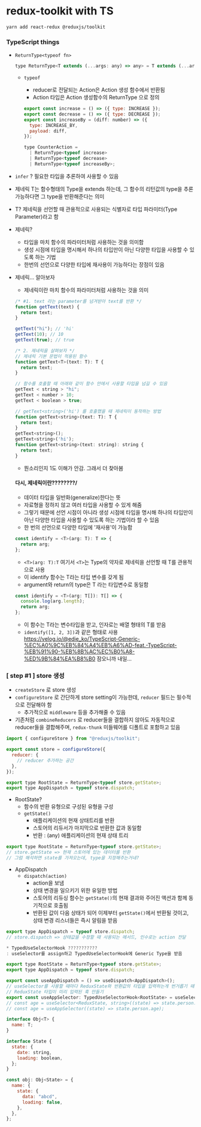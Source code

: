 # redux-toolkit with TS

```
yarn add react-redux @reduxjs/toolkit
```

### TypeScript things

- `ReturnType<typeof fn>`

  ```javascript
  type ReturnType<T extends (...args: any) => any> = T extends (...args: any) => infer R ? R : any;
  ```

  - `typeof`

    - reducer로 전달되는 Action은 Action 생성 함수에서 반환됨
    - Action 타입은 Action 생성함수의 ReturnType 으로 정의

    ```javascript
    export const increase = () => ({ type: INCREASE });
    export const decrease = () => ({ type: DECREASE });
    export const increaseBy = (diff: number) => ({
      type: INCREASE_BY,
      payload: diff,
    });

    type CounterAction =
      | ReturnType<typeof increase>
      | ReturnType<typeof decrease>
      | ReturnType<typeof increaseBy>;
    ```

- `infer` ? 필요한 타입을 추론하여 사용할 수 있음
- 제네릭 T는 함수형태의 Type을 extends 하는데, 그 함수의 리턴값의 type을 추론가능하다면 그 type을 반환해준다는 의미
- T? 제네릭을 선언할 때 관용적으로 사용되는 식별자로 타입 파라미터(Type Parameter)라고 함
- 제네릭?
  - 타입을 마치 함수의 파라미터처럼 사용하는 것을 의미함
  - 생성 시점에 타입을 명시해서 하나의 타입만이 아닌 다양한 타입을 사용할 수 있도록 하는 기법
  - 한번의 선언으로 다양한 타입에 재사용이 가능하다는 장점이 있음

* 제네릭... 알아보자

  - 제네릭이란 마치 함수의 파라미터처럼 사용하는 것을 의미

  ```javascript
  /* #1. text 라는 parameter를 넘겨받아 text를 반환 */
  function getText(text) {
    return text;
  }

  getText("hi"); // 'hi'
  getText(10); // 10
  getText(true); // true
  ```

  ```javascript
  /* 2. 제네릭을 살펴보자 */
  // 제네릭 기본 문법이 적용된 함수
  function getText<T>(text: T): T {
    return text;
  }

  // 함수를 호출할 때 아래와 같이 함수 안에서 사용할 타입을 넘길 수 있음
  getText < string > "hi";
  getText < number > 10;
  getText < boolean > true;

  // getText<string>('hi') 를 호출했을 때 제네릭이 동작하는 방법
  function getText<string>(text: T): T {
    return text;
  }
  getText<string>();
  getText<string>('hi');
  function getText<string>(text: string): string {
    return text;
  }
  ```

  - 뭔소리인지 1도 이해가 안감. 그래서 더 찾아봄

  #### 다시, 제네릭이란????????/

  - 데이터 타입을 일반화(generalize)한다는 뜻
  - 자료형을 정하지 않고 여러 타입을 사용할 수 있게 해줌
  - 그렇기 때문에 선언 시점이 아니라 생성 시점에 타입을 명시해 하나의 타입만이 아닌 다양한 타입을 사용할 수 있도록 하는 기법이라 할 수 있음
  - 한 번의 선언으로 다양한 타입에 '재사용'이 가능함

  ```javascript
  const identify = <T>(arg: T): T => {
    return arg;
  };
  ```

  - `<T>(arg: T):T` 여기서 `<T>`는 Type의 약자로 제네릭을 선언할 때 T를 관용적으로 사용
  - 이 identify 함수는 T라는 타입 변수를 갖게 됨
  - argument와 return의 type은 T 라는 타입변수로 동일함

  ```javascript
  const identify = <T>(arg: T[]): T[] => {
    console.log(arg.length);
    return arg;
  };
  ```

  - 이 함수는 T라는 변수타입을 받고, 인자로는 배열 형태의 T를 받음
  - `identify([1, 2, 3])`과 같은 형태로 사용
    https://velog.io/@edie_ko/TypeScript-Generic-%EC%A0%9C%EB%84%A4%EB%A6%AD-feat.-TypeScript-%EB%91%90-%EB%8B%AC%EC%B0%A8-%ED%9B%84%EA%B8%B0
    잠오니까 내일...

### [ step #1 ] store 생성

- `createStore` 로 store 생성
- `configureStore` 로 간단하게 store setting이 가능한데, `reducer` 필드는 필수적으로 전달해야 함
  - 추가적으로 `middleware` 등을 추가해줄 수 있음
- 기존처럼 `combineReducers` 로 reducer들을 결합하지 않아도 자동적으로 reducer들을 결합해주며, `redux-thunk` 미들웨어를 디폴트로 포함하고 있음

```javascript
import { configureStore } from "@reduxjs/toolkit";

export const store = configureStore({
  reducer: {
    // reducer 추가하는 공간
  },
});

export type RootState = ReturnType<typeof store.getState>;
export type AppDispatch = typeof store.dispatch;
```

- RootState?
  - 함수의 반환 유형으로 구성된 유형을 구성
  - `getState()`
    - 애플리케이션의 현재 상태트리를 반환
    - 스토어의 리듀서가 마지막으로 반환한 값과 동일함
    - 반환 : (any) 애플리케이션의 현재 상태 트리

```javascript
export type RootState = ReturnType<typeof store.getState>;
// store.getState => 현재 스토어에 있는 데이터를 반환
// 그럼 해석하면 state를 가져오는데, type을 지정해주는거네?
```

- AppDispatch
  - `dispatch(action)`
    - action을 보냄
    - 상태 변경을 일으키기 위한 유일한 방법
    - 스토어의 리듀싱 함수는 `getState()`의 현재 결과와 주어진 액션과 함께 동기적으로 호출됨
    - 반환된 값이 다음 상태가 되어 이제부터 `getState()`에서 반환될 것이고, 상태 변경 리스너들은 즉시 알림을 받음

```javascript
export type AppDispatch = typeof store.dispatch;
// store.dispatch => 상태값을 수정할 때 사용되는 메서드, 인수로는 action 전달
```

```javascript
* TypedUseSelectorHook ???????????
: useSelector를 assign하고 TypedUseSelectorHook에 Generic Type을 받음

export type RootState = ReturnType<typeof store.getState>;
export type AppDispatch = typeof store.dispatch;

export const useAppDispatch = () => useDispatch<AppDispatch>();
// useSelector를 사용할 때마다 ReduxState와 반환값의 타입을 입력하는게 번거롭기 때문에
// ReduxState 타입이 미리 입력된 훅 만들기
export const useAppSelector: TypedUseSelectorHook<RootState> = useSelector;
// const age = useSelector<ReduxState, string>((state) => state.person.age);
// const age = useAppSelector((state) => state.person.age);
```

```javascript
interface Obj<T> {
  name: T;
}

interface State {
  state: {
    date: string,
    loading: boolean,
  };
}

const obj: Obj<State> = {
  name: {
    state: {
      data: "abcd",
      loading: false,
    },
  },
};
```
